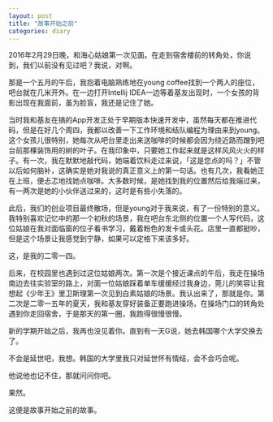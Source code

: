 ```yaml
---
layout: post
title: "故事开始之前"
categories: diary
---
```


2016年2月29日晚，和海心姑娘第一次见面。在走到宿舍楼前的转角处，你说到，我们以前没有见过吧？我说，对啊。

那是一个五月的午后，我抱着电脑熟练地在young coffee找到一个两人的座位，吧台就在几米开外。在一边打开Intellij IDEA一边等着基友出现时，一个女孩的背影出现在我面前，虽为脸盲，我还是记住了她。

当时我和基友在搞的App开发正处于早期版本快速开发中，虽然每天都在推进代码，但是在好几个周四，我都以改善一下工作环境和结队编程为理由来到young。这个女孩儿很特别，她每次从吧台里走出来送咖啡的时候都会因为绕近路而蹭到吧台前那棵装饰用的树的叶子。在我印象中，只要她工作起来就是这样风风火火的样子。有一次，我在默默地敲代码，她端着饮料走过来说，「这是您点的吗？」不管以后如何脑补，这确实是她对我说的真正意义上的第一句话。也有几次，我看她正在上班，便忐忑地找她点咖啡。大多数时候，是她找到我的位置然后给我端过来，有一两次是她的小伙伴送过来的，这时是有些小失落的。

此后，我们的创业项目最终散场，但是young对于我来说，有了一份特别的意义。我特别喜欢记忆中的那一个初秋的场景，我在吧台东北侧的位置一个人写代码，这位姑娘在我对面临窗的位子看书学习，戴着粉色的发卡或头花。店里一直都挺吵，但是这个场景让我感觉到宁静，如果可以定格下来该多好。

这，是我的二零一四。

后来，在校园里也遇到过这位姑娘两次。第一次是个接近课点的午后，我走在操场南边去往实验室的路上，对面一位姑娘踩着单车缓缓经过我身边，莞儿的笑容让我想起《少年王》里卫斯理第一次见到白素姑娘的场景。我认出来了，那就是你。第二次是二零一五年的夏天，我和基友穿好装备正要跑进操场，在操场门口的转角处遇到你走回宿舍，于是那天的第一圈，我跑得很慢很慢。

新的学期开始之后，我再也没见着你。直到有一天G说，她去韩国哪个大学交换去了。

不会是延世吧，我想。韩国的大学里我只对延世怀有情结，会不会巧合呢。

他说他也记不住，那就问问你吧。

果然。

这便是故事开始之前的故事。
